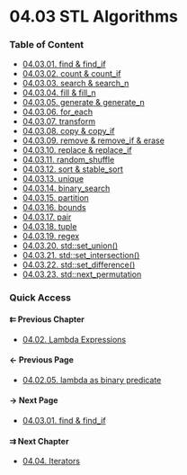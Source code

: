 # 04.03 STL Algorithms

### Table of Content

* [04.03.01. find & find_if](./01.find.md)
* [04.03.02. count & count_if](./02.count.md)
* [04.03.03. search & search_n](./03.search.md)
* [04.03.04. fill & fill_n](./04.fill.md)
* [04.03.05. generate & generate_n](./05.generate.md)
* [04.03.06. for_each](./06.foreach.md)
* [04.03.07. transform](./07.transform.md)
* [04.03.08. copy & copy_if](./08.copy.md)
* [04.03.09. remove & remove_if & erase](./09.remove.md)
* [04.03.10. replace & replace_if](./10.replace.md)
* [04.03.11. random_shuffle](./11.shuffle.md)
* [04.03.12. sort & stable_sort](./12.sort.md)
* [04.03.13. unique](./13.unique.md)
* [04.03.14. binary_search](./14.binary_search.md)
* [04.03.15. partition](./15.partition.md)
* [04.03.16. bounds](./16.bounds.md)
* [04.03.17. pair](./17.pair.md)
* [04.03.18. tuple](./18.tuple.md)
* [04.03.19. regex](./19.regex.md)
* [04.03.20. std::set_union()](./20.set_union.md)
* [04.03.21. std::set_intersection()](./21.set_intersection.md)
* [04.03.22. std::set_difference()](./22.set_difference.md)
* [04.03.23. std::next_permutation](./23.next_permutation.md)

### Quick Access

<div class="previous_chapter pagination">

#### &#8647; Previous Chapter

* [04.02. Lambda Expressions](./../../04.more_stl/02.lambda/README.md)
</div>

<div class="previous_page pagination">

#### &#8592; Previous Page

* [04.02.05. lambda as binary predicate](./../../04.more_stl/02.lambda/05.binary_predicate.md)

</div>
<div class="next_page pagination">

#### &#8594; Next Page

* [04.03.01. find & find_if](./../../04.more_stl/03.algorithms/01.find.md)

</div>
<div class="next_chapter pagination">

#### &#8649; Next Chapter

* [04.04. Iterators](./../../04.more_stl/04.iterators/README.md)

</div>
